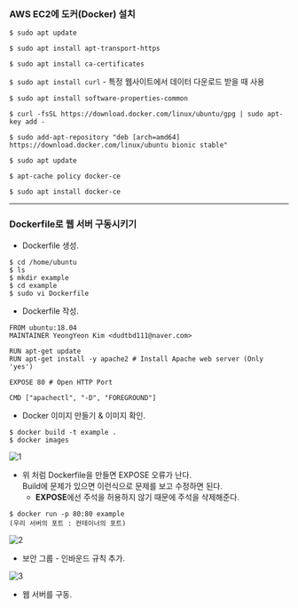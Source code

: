 ### AWS EC2에 도커(Docker) 설치

``` $ sudo apt update ``` </hr>

``` $ sudo apt install apt-transport-https ``` </hr>

``` $ sudo apt install ca-certificates ```</hr>

``` $ sudo apt install curl ``` - 특정 웹사이트에서 데이터 다운로드 받을 때 사용</hr>

``` $ sudo apt install software-properties-common ```</hr>

``` $ curl -fsSL https://download.docker.com/linux/ubuntu/gpg | sudo apt-key add - ``` </hr>

``` $ sudo add-apt-repository "deb [arch=amd64] https://download.docker.com/linux/ubuntu bionic stable" ```</hr>

``` $ sudo apt update ```</hr>

``` $ apt-cache policy docker-ce ``` </hr>

``` $ sudo apt install docker-ce ``` </hr>

---

### Dockerfile로 웹 서버 구동시키기

* Dockerfile 생성.

``` 
$ cd /home/ubuntu
$ ls
$ mkdir example
$ cd example
$ sudo vi Dockerfile
```

* Dockerfile 작성.

```
FROM ubuntu:18.04
MAINTAINER YeongYeon Kim <dudtbd111@naver.com>

RUN apt-get update
RUN apt-get install -y apache2 # Install Apache web server (Only 'yes')

EXPOSE 80 # Open HTTP Port

CMD ["apachectl", "-D", "FOREGROUND"]
```

* Docker 이미지 만들기 & 이미지 확인.

``` 
$ docker build -t example .
$ docker images
```



![1](img3/1.PNG)



* 위 처럼 Dockerfile을 만들면 EXPOSE 오류가 난다. </br>
  Build에 문제가 있으면 이런식으로 문제를 보고 수정하면 된다.
  * **EXPOSE**에선 주석을 허용하지 않기 때문에 주석을 삭제해준다.



```
$ docker run -p 80:80 example
(우리 서버의 포트 : 컨테이너의 포트)
```



![2](img3/2.PNG)

* 보안 그룹 - 인바운드 규칙 추가.

![3](img3/3.PNG)

* 웹 서버를 구동.

